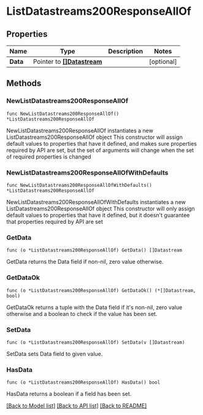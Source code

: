 # ListDatastreams200ResponseAllOf

## Properties

Name | Type | Description | Notes
------------ | ------------- | ------------- | -------------
**Data** | Pointer to [**[]Datastream**](Datastream.md) |  | [optional] 

## Methods

### NewListDatastreams200ResponseAllOf

`func NewListDatastreams200ResponseAllOf() *ListDatastreams200ResponseAllOf`

NewListDatastreams200ResponseAllOf instantiates a new ListDatastreams200ResponseAllOf object
This constructor will assign default values to properties that have it defined,
and makes sure properties required by API are set, but the set of arguments
will change when the set of required properties is changed

### NewListDatastreams200ResponseAllOfWithDefaults

`func NewListDatastreams200ResponseAllOfWithDefaults() *ListDatastreams200ResponseAllOf`

NewListDatastreams200ResponseAllOfWithDefaults instantiates a new ListDatastreams200ResponseAllOf object
This constructor will only assign default values to properties that have it defined,
but it doesn't guarantee that properties required by API are set

### GetData

`func (o *ListDatastreams200ResponseAllOf) GetData() []Datastream`

GetData returns the Data field if non-nil, zero value otherwise.

### GetDataOk

`func (o *ListDatastreams200ResponseAllOf) GetDataOk() (*[]Datastream, bool)`

GetDataOk returns a tuple with the Data field if it's non-nil, zero value otherwise
and a boolean to check if the value has been set.

### SetData

`func (o *ListDatastreams200ResponseAllOf) SetData(v []Datastream)`

SetData sets Data field to given value.

### HasData

`func (o *ListDatastreams200ResponseAllOf) HasData() bool`

HasData returns a boolean if a field has been set.


[[Back to Model list]](../README.md#documentation-for-models) [[Back to API list]](../README.md#documentation-for-api-endpoints) [[Back to README]](../README.md)


